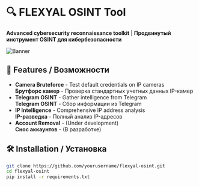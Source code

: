 # 🔍 FLEXYAL OSINT Tool
**Advanced cybersecurity reconnaissance toolkit** | **Продвинутый инструмент OSINT для кибербезопасности**

![Banner](https://i.imgur.com/Jf9jZ7x.png)

## 🌟 Features / Возможности
- **Camera Bruteforce** - Test default credentials on IP cameras  
  **Брутфорс камер** - Проверка стандартных учетных данных IP-камер
- **Telegram OSINT** - Gather intelligence from Telegram  
  **Telegram OSINT** - Сбор информации из Telegram
- **IP Intelligence** - Comprehensive IP address analysis  
  **IP-разведка** - Полный анализ IP-адресов
- **Account Removal** - (Under development)  
  **Снос аккаунтов** - (В разработке)

## 🛠️ Installation / Установка
```bash
git clone https://github.com/yourusername/flexyal-osint.git
cd flexyal-osint
pip install -r requirements.txt
